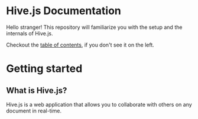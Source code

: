 # Hive.js Documentation
Hello stranger! This repository will familiarize you with the setup and the internals of Hive.js.

Checkout the [table of contents](SUMMARY.md), if you don't see it on the left.

# Getting started
 
## What is Hive.js?
Hive.js is a web application that allows you to collaborate with others on any document in real-time.
